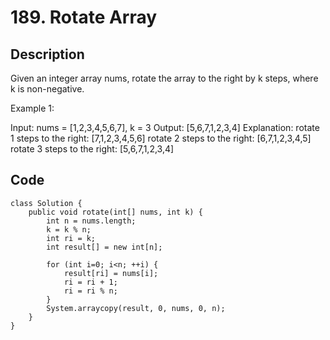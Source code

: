 # 189. Rotate Array

## Description

Given an integer array nums, rotate the array to the right by k steps, where k is non-negative.

 

Example 1:

Input: nums = [1,2,3,4,5,6,7], k = 3
Output: [5,6,7,1,2,3,4]
Explanation:
rotate 1 steps to the right: [7,1,2,3,4,5,6]
rotate 2 steps to the right: [6,7,1,2,3,4,5]
rotate 3 steps to the right: [5,6,7,1,2,3,4]


## Code 

```
class Solution {
    public void rotate(int[] nums, int k) {
        int n = nums.length;
        k = k % n;
        int ri = k;
        int result[] = new int[n];

        for (int i=0; i<n; ++i) {
            result[ri] = nums[i];
            ri = ri + 1;
            ri = ri % n;
        }
        System.arraycopy(result, 0, nums, 0, n);
    }
}
```
